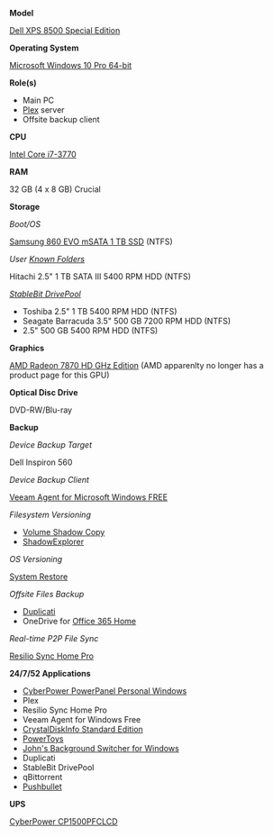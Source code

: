 **Model** 

[Dell XPS 8500 Special Edition](https://www.dell.com/support/home/us/en/19/product-support/product/xps-8500/docs)

**Operating System**

[Microsoft Windows 10 Pro 64-bit](https://www.microsoft.com/en-us/p/windows-10-pro/df77x4d43rkt)

**Role(s)**

* Main PC
* [Plex](https://www.plex.tv) server
* Offsite backup client

**CPU** 

[Intel Core i7-3770](https://ark.intel.com/content/www/us/en/ark/products/65719/intel-core-i7-3770-processor-8m-cache-up-to-3-90-ghz.html)

**RAM** 

32 GB (4 x 8 GB) Crucial

**Storage**

*Boot/OS* 

[Samsung 860 EVO mSATA 1 TB SSD](https://www.samsung.com/us/computing/memory-storage/solid-state-drives/ssd-860-evo-msata-1tb-mz-m6e1t0bw/) (NTFS)

*User [Known Folders](https://docs.microsoft.com/en-us/windows/win32/shell/known-folders)*

Hitachi 2.5" 1 TB SATA III 5400 RPM HDD (NTFS)

*[StableBit DrivePool](https://stablebit.com/DrivePool)*

* Toshiba 2.5" 1 TB 5400 RPM HDD (NTFS)
* Seagate Barracuda 3.5" 500 GB 7200 RPM HDD (NTFS)
* 2.5" 500 GB 5400 RPM HDD (NTFS)

**Graphics**

[AMD Radeon 7870 HD GHz Edition](https://www.techpowerup.com/gpu-specs/radeon-hd-7870-ghz-edition.c339) (AMD apparenlty no longer has a product page for this GPU)

**Optical Disc Drive**

DVD-RW/Blu-ray

**Backup**

*Device Backup Target*

Dell Inspiron 560

*Device Backup Client*

[Veeam Agent for Microsoft Windows FREE](https://www.veeam.com/windows-endpoint-server-backup-free.html)

*Filesystem Versioning*

* [Volume Shadow Copy](https://docs.microsoft.com/en-us/windows/win32/vss/volume-shadow-copy-service-overview)
* [ShadowExplorer](https://www.shadowexplorer.com/)

*OS Versioning*

[System Restore](https://docs.microsoft.com/en-us/windows/win32/sr/system-restore-reference)

*Offsite Files Backup*

* [Duplicati](https://www.duplicati.com/)
* OneDrive for [Office 365 Home](https://www.microsoft.com/en-us/p/office-365-home/cfq7ttc0k5dm)

*Real-time P2P File Sync*

[Resilio Sync Home Pro](https://www.resilio.com/individuals/)


**24/7/52 Applications**

* [CyberPower PowerPanel Personal Windows](https://www.cyberpowersystems.com/product/software/powerpanel-personal-windows/)
* Plex
* Resilio Sync Home Pro
* Veeam Agent for Windows Free
* [CrystalDiskInfo Standard Edition](https://crystalmark.info/en/software/crystaldiskinfo/)
* [PowerToys](https://github.com/microsoft/PowerToys)
* [John's Background Switcher for Windows](https://johnsad.ventures/software/backgroundswitcher/)
* Duplicati
* StableBit DrivePool
* qBittorrent
* [Pushbullet](https://www.pushbullet.com/)

**UPS**

[CyberPower CP1500PFCLCD](https://www.cyberpowersystems.com/product/ups/cp1500pfclcd/)
